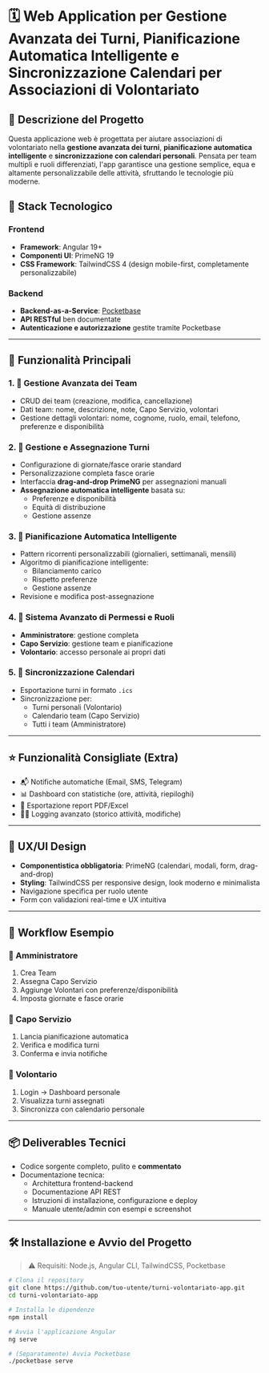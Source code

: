 # 🗓️ Web Application per Gestione Avanzata dei Turni, Pianificazione Automatica Intelligente e Sincronizzazione Calendari per Associazioni di Volontariato

## 🚀 Descrizione del Progetto

Questa applicazione web è progettata per aiutare associazioni di volontariato nella **gestione avanzata dei turni**, **pianificazione automatica intelligente** e **sincronizzazione con calendari personali**. Pensata per team multipli e ruoli differenziati, l'app garantisce una gestione semplice, equa e altamente personalizzabile delle attività, sfruttando le tecnologie più moderne.

## 🧱 Stack Tecnologico

### Frontend
- **Framework**: Angular 19+
- **Componenti UI**: PrimeNG 19
- **CSS Framework**: TailwindCSS 4 (design mobile-first, completamente personalizzabile)

### Backend
- **Backend-as-a-Service**: [Pocketbase](https://pocketbase.io/)
- **API RESTful** ben documentate
- **Autenticazione e autorizzazione** gestite tramite Pocketbase

---

## 🔑 Funzionalità Principali

### 1. 👥 Gestione Avanzata dei Team
- CRUD dei team (creazione, modifica, cancellazione)
- Dati team: nome, descrizione, note, Capo Servizio, volontari
- Gestione dettagli volontari: nome, cognome, ruolo, email, telefono, preferenze e disponibilità

### 2. 🧩 Gestione e Assegnazione Turni
- Configurazione di giornate/fasce orarie standard
- Personalizzazione completa fasce orarie
- Interfaccia **drag-and-drop PrimeNG** per assegnazioni manuali
- **Assegnazione automatica intelligente** basata su:
  - Preferenze e disponibilità
  - Equità di distribuzione
  - Gestione assenze

### 3. 🧠 Pianificazione Automatica Intelligente
- Pattern ricorrenti personalizzabili (giornalieri, settimanali, mensili)
- Algoritmo di pianificazione intelligente:
  - Bilanciamento carico
  - Rispetto preferenze
  - Gestione assenze
- Revisione e modifica post-assegnazione

### 4. 🔐 Sistema Avanzato di Permessi e Ruoli
- **Amministratore**: gestione completa
- **Capo Servizio**: gestione team e pianificazione
- **Volontario**: accesso personale ai propri dati

### 5. 🔄 Sincronizzazione Calendari
- Esportazione turni in formato `.ics`
- Sincronizzazione per:
  - Turni personali (Volontario)
  - Calendario team (Capo Servizio)
  - Tutti i team (Amministratore)

---

## ⭐ Funzionalità Consigliate (Extra)

- 📬 Notifiche automatiche (Email, SMS, Telegram)
- 📊 Dashboard con statistiche (ore, attività, riepiloghi)
- 📁 Esportazione report PDF/Excel
- 🕵️‍♂️ Logging avanzato (storico attività, modifiche)

---

## 🎨 UX/UI Design

- **Componentistica obbligatoria**: PrimeNG (calendari, modali, form, drag-and-drop)
- **Styling**: TailwindCSS per responsive design, look moderno e minimalista
- Navigazione specifica per ruolo utente
- Form con validazioni real-time e UX intuitiva

---

## 🔁 Workflow Esempio

### 👑 Amministratore
1. Crea Team
2. Assegna Capo Servizio
3. Aggiunge Volontari con preferenze/disponibilità
4. Imposta giornate e fasce orarie

### 🧭 Capo Servizio
1. Lancia pianificazione automatica
2. Verifica e modifica turni
3. Conferma e invia notifiche

### 🙋 Volontario
1. Login → Dashboard personale
2. Visualizza turni assegnati
3. Sincronizza con calendario personale

---

## 📦 Deliverables Tecnici

- Codice sorgente completo, pulito e **commentato**
- Documentazione tecnica:
  - Architettura frontend-backend
  - Documentazione API REST
  - Istruzioni di installazione, configurazione e deploy
  - Manuale utente/admin con esempi e screenshot

---

## 🛠️ Installazione e Avvio del Progetto

> ⚠️ Requisiti: Node.js, Angular CLI, TailwindCSS, Pocketbase

```bash
# Clona il repository
git clone https://github.com/tuo-utente/turni-volontariato-app.git
cd turni-volontariato-app

# Installa le dipendenze
npm install

# Avvia l'applicazione Angular
ng serve

# (Separatamente) Avvia Pocketbase
./pocketbase serve
